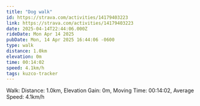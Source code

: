 ```yaml
---
title: "Dog walk"
id: https://strava.com/activities/14179403223
link: https://strava.com/activities/14179403223
date: 2025-04-14T22:44:06.000Z
rideDate: Mon Apr 14 2025
pubDate: Mon, 14 Apr 2025 16:44:06 -0600
type: walk
distance: 1.0km
elevation: 0m
time: 00:14:02
speed: 4.1km/h
tags: kuzco-tracker
---
```

Walk: Distance: 1.0km, Elevation Gain: 0m, Moving Time: 00:14:02, Average Speed: 4.1km/h